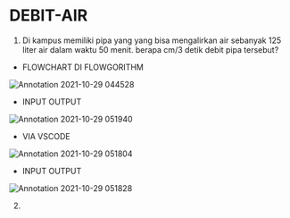 # DEBIT-AIR


1. Di kampus memiliki pipa yang yang bisa mengalirkan air sebanyak 125 liter air dalam waktu 50 menit. berapa cm/3 detik debit pipa tersebut?

- FLOWCHART DI FLOWGORITHM

![Annotation 2021-10-29 044528](https://user-images.githubusercontent.com/92988781/139434496-3df6a60e-acaa-431e-873a-c01c2e27a08d.png)

- INPUT OUTPUT

![Annotation 2021-10-29 051940](https://user-images.githubusercontent.com/92988781/139434591-08ed2c55-2213-489d-8e29-9914cd921730.png)


- VIA VSCODE

![Annotation 2021-10-29 051804](https://user-images.githubusercontent.com/92988781/139434752-c6143037-8d49-4191-94f9-f57c721a4270.png)

- INPUT OUTPUT

![Annotation 2021-10-29 051828](https://user-images.githubusercontent.com/92988781/139434826-856819ce-0332-4595-8eb8-4d37f276b165.png)



2.
